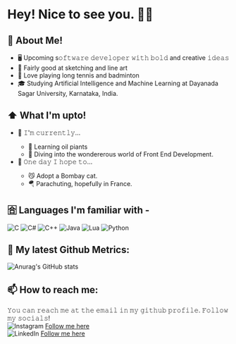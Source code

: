 # Hey! Nice to see you. 👋🏼
## 📖 About Me! 
 <ul>
  <li>🖥 Upcoming s𝚘𝚏𝚝𝚠𝚊𝚛𝚎 𝚍𝚎𝚟𝚎𝚕𝚘𝚙𝚎𝚛 𝚠𝚒𝚝𝚑 𝚋𝚘𝚕𝚍 and creative 𝚒𝚍𝚎𝚊𝚜</li>
  <li>🎨 Fairly good at sketching and line art</li>
  <li>🏓 Love playing long tennis and badminton</li>
  <li>🎓 Studying Artificial Intelligence and Machine Learning at Dayanada Sagar University, Karnataka, India.</li>
</ul> 

## ⬆ What I'm upto!
 <ul>
  <li>🔨 𝙸'𝚖 𝚌𝚞𝚛𝚛𝚎𝚗𝚝𝚕𝚢...</li>
   <ul>
     <li>🎨 Learning oil piants</li>
     <li>👾 Diving into the wondererous world of Front End Development.</li>
   </ul>
  <li>🤞 𝙾𝚗𝚎 𝚍𝚊𝚢 𝙸 𝚑𝚘𝚙𝚎 𝚝𝚘... </li>
   <ul>
     <li>😼 Adopt a Bombay cat.</li>
     <li>🪂 Parachuting, hopefully in France.</li>
   </ul>
</ul> 

## 🈴 Languages I'm familiar with -
![C](https://img.shields.io/badge/c-%2300599C.svg?style=for-the-badge&logo=c&logoColor=white) ![C#](https://img.shields.io/badge/c%23-%23239120.svg?style=for-the-badge&logo=c-sharp&logoColor=white) ![C++](https://img.shields.io/badge/c++-%2300599C.svg?style=for-the-badge&logo=c%2B%2B&logoColor=white) ![Java](https://img.shields.io/badge/java-%23ED8B00.svg?style=for-the-badge&logo=openjdk&logoColor=white) ![Lua](https://img.shields.io/badge/lua-%232C2D72.svg?style=for-the-badge&logo=lua&logoColor=white) ![Python](https://img.shields.io/badge/python-3670A0?style=for-the-badge&logo=python&logoColor=ffdd54)

## 🔔 My latest Github Metrics:

![Anurag's GitHub stats](https://github-readme-stats.vercel.app/api?username=BackBenchDreamer&show_icons=true&theme=tokyonight)

## 📫 How to reach me: 

𝚈𝚘𝚞 𝚌𝚊𝚗 𝚛𝚎𝚊𝚌𝚑 𝚖𝚎 𝚊𝚝 𝚝𝚑𝚎 𝚎𝚖𝚊𝚒𝚕 𝚒𝚗 𝚖𝚢 𝚐𝚒𝚝𝚑𝚞𝚋 𝚙𝚛𝚘𝚏𝚒𝚕𝚎. 𝙵𝚘𝚕𝚕𝚘𝚠 𝚖𝚢 𝚜𝚘𝚌𝚒𝚊𝚕𝚜! <br>
![Instagram](https://img.shields.io/badge/Instagram-%23E4405F.svg?style=for-the-badge&logo=Instagram&logoColor=white) <a href="https://www.instagram.com/back_bench_dreamer/">Follow me here</a> <br>
![LinkedIn](https://img.shields.io/badge/linkedin-%230077B5.svg?style=for-the-badge&logo=linkedin&logoColor=white) <a href="https://www.linkedin.com/in/jeyv/">Follow me here</a>
